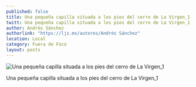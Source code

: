 ```yaml
---
published: false
title: Una pequeña capilla situada a los pies del cerro de La Virgen_1
twitt: Una pequeña capilla situada a los pies del cerro de La Virgen_1
author: Andrés Sánchez
authorlink: "https://ljz.mx/autores/Andrés Sánchez"
location: Local
category: Fuera de Foco
layout: posts
---
```


![Una pequeña capilla situada a los pies del cerro de La Virgen_1](http://i.imgur.com/RgvGqXLm.jpg)

Una pequeña capilla situada a los pies del cerro de La Virgen_1
